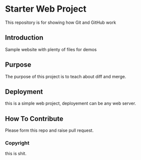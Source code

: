 # Starter Web Project

This repository is for showing how Git and GitHub work

## Introduction

Sample website with plenty of files for demos

## Purpose

The purpose of this project is to teach about diff and merge.

## Deployment


this is a simple web project, deployement can be any web server.

## How To Contribute

Please form this repo and raise pull request.

### Copyright

this is shit.